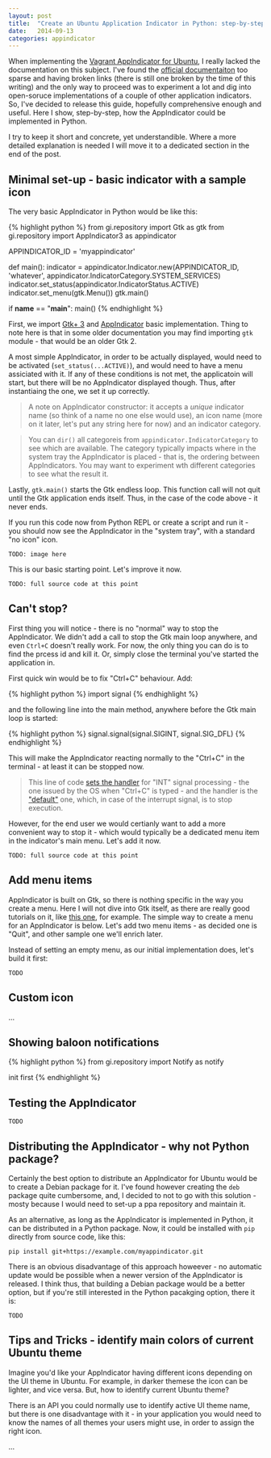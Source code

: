 ```yaml
---
layout: post
title:  "Create an Ubuntu Application Indicator in Python: step-by-step guide"
date:   2014-09-13
categories: appindicator
---
```


When implementing the [Vagrant AppIndicator for Ubuntu](https://github.com/candidtim/vagrant-appindicator), I really 
lacked the documentation on this subject. I've found the 
[official documentaiton](https://unity.ubuntu.com/projects/appindicators/) too sparse and having broken links (there is
still one broken by the time of this writing) and the only way to proceed was to experiment a lot and dig into
open-soruce implementations of a couple of other application indicators. So, I've decided to release this guide, 
hopefully comprehensive enough and useful. Here I show, step-by-step, how the AppIndicator could be implemented in 
Python.

I try to keep it short and concrete, yet understandible. Where a more detailed explanation is needed I will move it to
a dedicated section in the end of the post.

## Minimal set-up - basic indicator with a sample icon

The very basic AppIndicator in Python would be like this:

{% highlight python %}
from gi.repository import Gtk as gtk
from gi.repository import AppIndicator3 as appindicator

APPINDICATOR_ID = 'myappindicator'

def main():
    indicator = appindicator.Indicator.new(APPINDICATOR_ID, 'whatever', appindicator.IndicatorCategory.SYSTEM_SERVICES)
    indicator.set_status(appindicator.IndicatorStatus.ACTIVE)
    indicator.set_menu(gtk.Menu())
    gtk.main()

if __name__ == "__main__":
    main()
{% endhighlight %}

First, we import [Gtk+ 3](http://python-gtk-3-tutorial.readthedocs.org/en/latest/#) and 
[AppIndicator](http://developer.ubuntu.com/api/devel/ubuntu-13.10/python/AppIndicator3-0.1.html) basic implementation. 
Thing to note here is that in some older documentation you may find importing `gtk` module - that would be an older 
Gtk 2.

A most simple AppIndicator, in order to be actually displayed, would need to be activated (`set_status(...ACTIVE)`), and
would need to have a menu assiciated with it. If any of these conditions is not met, the applicatoin will start, but
there will be no AppIndicator displayed though. Thus, after instantiaing the one, we set it up correctly.

> A note on AppIndicator constructor: it accepts a *unique* indicator name (so think of a name no one else would use), 
> an icon name (more on it later, let's put any string here for now) and an indicator category. 

> You can `dir()` all categoreis from `appindicator.IndicatorCategory` to see which are available. The category typically
> impacts where in the system tray the AppIndicator is placed - that is, the ordering between AppIndicators. You may want
> to experiment wth different categories to see what the result it.

Lastly, `gtk.main()` starts the Gtk endless loop. This function call will not quit until the Gtk application ends itself.
Thus, in the case of the code above - it never ends.

If you run this code now from Python REPL or create a script and run it - you should now see the AppIndicator in the
"system tray", with a standard "no icon" icon.

	TODO: image here

This is our basic starting point. Let's improve it now.

	TODO: full source code at this point

## Can't stop?

First thing you will notice - there is no "normal" way to stop the AppIndicator. We didn't add a call to stop the Gtk 
main loop anywhere, and even `Ctrl+C` doesn't really work. For now, the only thing you can do is to find the prcess id 
and kill it. Or, simply close the terminal you've started the application in.

First quick win would be to fix "Ctrl+C" behaviour. Add:

{% highlight python %}
import signal
{% endhighlight %}

and the following line into the main method, anywhere before the Gtk main loop is started:

{% highlight python %}
signal.signal(signal.SIGINT, signal.SIG_DFL)
{% endhighlight %}

This will make the AppIndicator reacting normally to the "Ctrl+C" in the terminal - at least it can be stopped now. 

> This line of code [sets the handler](https://docs.python.org/2/library/signal.html#signal.signal) for "INT" signal 
> processing - the one issued by the OS when "Ctrl+C" is typed - and the handler is the 
> ["default"](https://docs.python.org/2/library/signal.html#signal.SIG_DFL) one, which, in case of the interrupt signal,
> is to stop execution.

However, for the end user we would certianly want to add a more convenient way to stop it - which would typically be a
dedicated menu item in the indicator's main menu. Let's add it now.

	TODO: full source code at this point

## Add menu items

AppIndicator is built on Gtk, so there is nothing specific in the way you create a menu. Here I will not dive into Gtk
itself, as there are really good tutorials on it, like 
[this one](http://python-gtk-3-tutorial.readthedocs.org/en/latest/#), for example. The simple way to create a menu for
an AppIndicator is below. Let's add two menu items - as decided one is "Quit", and other sample one we'll enrich later.

Instead of setting an empty menu, as our initial implementation does, let's build it first:

	TODO

## Custom icon 

...

## Showing baloon notifications

{% highlight python %}
from gi.repository import Notify as notify

init first
{% endhighlight %}

## Testing the AppIndicator

	TODO

## Distributing the AppIndicator - why not Python package?

Certainly the best option to distribute an AppIndicator for Ubuntu would be to create a Debian package for it. I've 
found however creating the `deb` package quite cumbersome, and, I decided to not to go with this solution - mosty 
because I would need to set-up a ppa repository and maintain it.

As an alternative, as long as the AppIndicator is implemented in Python, it can be distributed in a Python package. Now,
it could be installed with `pip` directly from source code, like this:

    pip install git+https://example.com/myappindicator.git

There is an obvious disadvantage of this approach howeever - no automatic update would be possible when a newer version
of the AppIndicator is released. I think thus, that building a Debian package would be a better option, but if you're
still interested in the Python pacakging option, there it is:

	TODO

## Tips and Tricks - identify main colors of current Ubuntu theme

Imagine you'd like your AppIndicator having different icons depending on the UI theme in Ubuntu. For example, in darker
themese the icon can be lighter, and vice versa. But, how to identify current Ubuntu theme?

There is an API you could normally use to identify active UI theme name, but there is one disadvantage with it - in your
application you would need to know the names of all themes your users might use, in order to assign the right icon. 

...